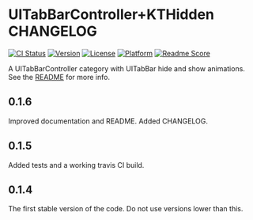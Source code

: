 # UITabBarController+KTHidden CHANGELOG

[![CI Status](http://img.shields.io/travis/kasimte/UITabBarController-KTHidden.svg?style=flat)](https://travis-ci.org/kasimte/UITabBarController-KTHidden)
[![Version](https://img.shields.io/cocoapods/v/UITabBarController+KTHidden.svg?style=flat)](http://cocoapods.org/pods/UITabBarController+KTHidden)
[![License](https://img.shields.io/cocoapods/l/UITabBarController+KTHidden.svg?style=flat)](http://cocoapods.org/pods/UITabBarController+KTHidden)
[![Platform](https://img.shields.io/cocoapods/p/UITabBarController+KTHidden.svg?style=flat)](http://cocoapods.org/pods/UITabBarController+KTHidden)
[![Readme Score](http://readme-score-api.herokuapp.com/score.svg?url=kasimte/uitabbarcontroller-kthidden)](http://clayallsopp.github.io/readme-score?url=kasimte/uitabbarcontroller-kthidden)

A UITabBarController category with UITabBar hide and show animations. See the [README](README.md) for more info.

## 0.1.6

Improved documentation and README. Added CHANGELOG.

## 0.1.5

Added tests and a working travis CI build.

## 0.1.4

The first stable version of the code. Do not use versions lower than this.